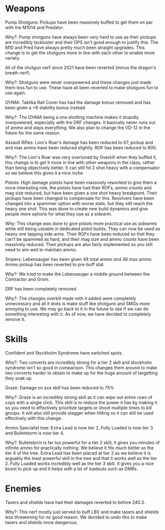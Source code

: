 # Weapons

Pump Shotguns: Pickups have been massively buffed to get them on par with the M1014 and Predator.

Why?: Pump shotguns have always been very hard to use as their pickups are incredibly lackluster and their DPS isn't good enough to justify this. The M10 and Pred have always pretty much been straight upgrades. This change is to get the shotguns more in line with each other to enable more variety.

All of the shotgun nerf since 2021 have been reverted (minus the dragon's breath nerf).

Why?: Shotguns were never overpowered and these changes just made them less fun to use. These have all been reverted to make shotguns fun to use again.

IZHMA: Taktika Rail Cover has had the damage bonus removed and has been given a +8 stability bonus instead.

Why?: The IZHMA being a one shotting machine makes it stupidly overpowered, especially with the DRF changes. It basically never runs out of ammo and slays everything. We also plan to change the VD-12 in the future for the same reason. 

Assault Rifles: Lion's Roar's damage has been reduced to 67, pickup and and max ammo have been reduced slightly. ROF has been reduced to 800.

Why?: The Lion's Roar was very overtuned by Overkill when they buffed it, this change is to get it more in line with other weapons in the class, rather than being objectively better. It can still hit 2 shot heavy with a compensator so we believe this gives it a nice niche

Pistols: High damage pistols have been massively reworked to give them a more interesting role, the pistols have had their ROFs, ammo counts and mag size reduced, but have been given a one shot heavy breakpoint. Their pickups have been changed to compensate for this. Revolvers have been changed into a spammier option with worse stats, but they still reach the heavy one shot. This was done to create new build dynamics and give people more options for what they use as a sidearm.

Why: This change was done to give pistols more practical use as sidearms while still being useable in dedicated pistol builds, They can now be used as heavy one tapping side arms. Their ROFs have been reduced so that they can't be spammed as hard, and their mag size and ammo counts have been massively reduced. Their pickups are also fairly implemented so you still need to aim well to maintain ammo.

Snipers: Lebensauger has been given 48 total ammo and 48 max ammo. Ammo pickup has been reverted to pre-buff stat.

Why?: We tried to make the Lebensauger a middle ground between the Contractor and Grom.

DRF has been completely removed.

Why?: The changes overkill made with it added were completely unnecessary and all it does is make stuff like shotguns and SMGs more annoying to use. We may go back to it in the future to see if we can do something interesting with it. As of now, we have decided to completely remove it.

# Skills

Confident and Stockholm Syndrome have switched spots.

Why?: Two converts are incredibly strong for a tier 2 skill and stockholm syndrome isn't so good in comparison. This changes them around to make two converts harder to obtain to make up for the huge amount of targetting they soak up.

Graze: Damage on ace skill has been reduced to 75%

Why?: Graze is an incredibly strong skill as it can wipe out entire rows of cops with a single click. This skill is to reduce the power it has by making it so you need to effectively prioritize targets or shoot multiple times to kill groups. It will also still provide stagger when hitting so it can still be used effectively with this change. 

Ammo Specialist tree: Extra Lead is now tier 2, Fully Loaded is now tier 3 and Bulletstorm is now tier 4.

Why?: Bulletstorm is far too powerful for a tier 2 skill, it gives you minutes of infinite ammo for practically nothing. We believe it fits much better as the tier 4 of the tree. Extra Lead has been placed at tier 2 as we believe it is arguably the least powerful skill in the tree and that it works well as the tier 2. Fully Loaded works incredibly well as the tier 3 skill. It gives you a nice boost to pick up and it helps with a lot of loadouts such as DMRs.

# Enemies 

Tasers and shields have had their damages reverted to before 240.3.

Why?: This nerf mostly just served to buff LBV and make tasers and shields less threatening for no good reason. We decided to undo this to make tasers and shields more dangerous.

